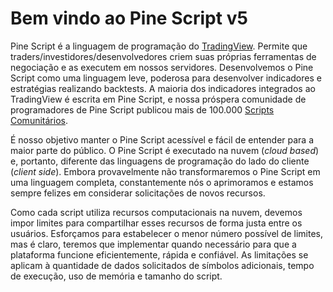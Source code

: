 
# Bem vindo ao Pine Script v5

Pine Script é a linguagem de programação do [TradingView](https://www.tradingview.com). Permite que traders/investidores/desenvolvedores criem suas próprias ferramentas de negociação e as executem em nossos servidores.
Desenvolvemos o Pine Script como uma linguagem leve, poderosa para desenvolver indicadores e estratégias realizando backtests. 
A maioria dos indicadores integrados ao TradingView é escrita em Pine Script, e nossa próspera comunidade de programadores de Pine Script publicou mais de 100.000 [Scripts Comunitários](https://br.tradingview.com/scripts).

É nosso objetivo manter o Pine Script acessível e fácil de entender para a maior parte do público. O Pine Script é executado na nuvem (_cloud based_) e, portanto, diferente das linguagens de programação do lado do cliente (_client side_).
Embora provavelmente não transformaremos o Pine Script em uma linguagem completa, constantemente nós o aprimoramos e estamos sempre felizes em considerar solicitações de novos recursos.

Como cada script utiliza recursos computacionais na nuvem, devemos impor limites para compartilhar esses recursos de forma justa entre os usuários. Esforçamos para estabelecer o menor número possível de limites, mas é claro, teremos que implementar quando necessário para que a plataforma funcione eficientemente, rápida e confiável.
As limitações se aplicam à quantidade de dados solicitados de símbolos adicionais, tempo de execução, uso de memória e tamanho do script.
